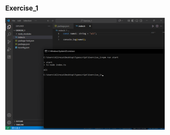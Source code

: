 ## Exercise_1
![Colorful Octocats with City Monuments](https://raw.githubusercontent.com/Alirezanasire/Typescript/refs/heads/main/Exercise_1_image/Screenshot.png)  
